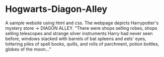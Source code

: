 # Hogwarts-Diagon-Alley

A sample website using html and css. The webpage depicts Harrypotter's mystery store -> DIAGON ALLEY.
"There were shops selling robes, shops selling telescopes and strange silver instruments Harry had never seen before, 
windows stacked with barrels of bat spleens and eels' eyes, tottering piles of spell books,
quills, and rolls of parchment, potion bottles, globes of the moon..."
